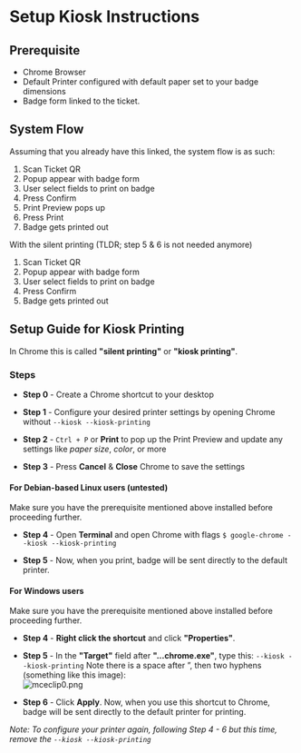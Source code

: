 # Setup Kiosk Instructions

## Prerequisite

*   Chrome Browser
*   Default Printer configured with default paper set to your badge dimensions
*   Badge form linked to the ticket.

## System Flow

Assuming that you already have this linked, the system flow is as such:

1. Scan Ticket QR
2. Popup appear with badge form
3. User select fields to print on badge
4. Press Confirm
5. Print Preview pops up
6. Press Print
7. Badge gets printed out

With the silent printing (TLDR; step 5 & 6 is not needed anymore)

1. Scan Ticket QR
2. Popup appear with badge form
3. User select fields to print on badge
4. Press Confirm
5. Badge gets printed out

## Setup Guide for Kiosk Printing

In Chrome this is called **"silent printing"** or **"kiosk printing"**.

### Steps

*   **Step 0** - Create a Chrome shortcut to your desktop

*   **Step 1** - Configure your desired printer settings by opening Chrome without `--kiosk --kiosk-printing`

*   **Step 2** - `Ctrl + P` or **Print** to pop up the Print Preview and update any settings like *paper size*, *color*, or more

*   **Step 3** - Press **Cancel** & **Close** Chrome to save the settings

#### For Debian-based Linux users (untested)

Make sure you have the prerequisite mentioned above installed before proceeding further.

*   **Step 4** - Open **Terminal** and open Chrome with flags
  `$ google-chrome --kiosk --kiosk-printing`

*   **Step 5** - Now, when you print, badge will be sent directly to the default printer.

#### For Windows users

Make sure you have the prerequisite mentioned above installed before proceeding further.

*   **Step 4** - **Right click the shortcut** and click **"Properties"**.

*   **Step 5** - In the **"Target"** field after **"...chrome.exe"**, type this: `--kiosk --kiosk-printing`
  Note there is a space after ”, then two hyphens (something like this image):\
  ![mceclip0.png](https://brightpearl.file.force.com/sfc/dist/version/download/?oid=00DD0000000qL9o\&ids=0684G00000Q8SJE\&d=%2Fa%2F4G000000JhHw%2Fm8v6lk9yEQZ67EXsGvCSd0oPFs.gEC.92PNpHIunzlQ\&asPdf=false)

*   **Step 6** - Click **Apply**. Now, when you use this shortcut to Chrome, badge will be sent directly to the default printer for printing.

*Note: To configure your printer again, following Step 4 - 6 but this time, remove the `--kiosk --kiosk-printing`*
